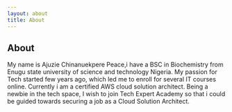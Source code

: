 ```yaml
---
layout: about
title: About
---
```


## About

My name is Ajuzie Chinanuekpere Peace,i have a BSC in Biochemistry from Enugu state university of science and technology Nigeria. My passion for Tech started few years ago, which led me to enroll for several IT courses online. Currently i am a certified AWS cloud solution architect. Being a newbie in the tech space, I wish to join Tech Expert Academy so that i could be guided towards securing a job as a Cloud Solution Architect.
